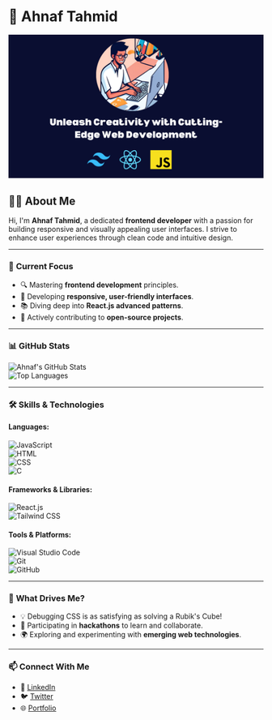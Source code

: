 # 🌟 **Ahnaf Tahmid**  

![GitHub Banner](./images/github-account-banner.png)  

## 👨‍💻 **About Me**  
Hi, I'm **Ahnaf Tahmid**, a dedicated **frontend developer** with a passion for building responsive and visually appealing user interfaces. I strive to enhance user experiences through clean code and intuitive design.  

---

### 🌱 **Current Focus**  
- 🔍 Mastering **frontend development** principles.  
- 🎨 Developing **responsive, user-friendly interfaces**.  
- 📚 Diving deep into **React.js advanced patterns**.  
- 🤝 Actively contributing to **open-source projects**.  

---

### 📊 **GitHub Stats**  

![Ahnaf's GitHub Stats](https://github-readme-stats.vercel.app/api?username=ahnaftahmid&show_icons=true&theme=radical)  
![Top Languages](https://github-readme-stats.vercel.app/api/top-langs/?username=ahnaftahmid&layout=compact&theme=radical)  

---

### 🛠 **Skills & Technologies**  

#### Languages:  
![JavaScript](https://img.shields.io/badge/JavaScript-F7DF1E?style=for-the-badge&logo=javascript&logoColor=black)  
![HTML](https://img.shields.io/badge/HTML5-E34F26?style=for-the-badge&logo=html5&logoColor=white)  
![CSS](https://img.shields.io/badge/CSS3-1572B6?style=for-the-badge&logo=css3&logoColor=white)  
![C](https://img.shields.io/badge/C-A8B9CC?style=for-the-badge&logo=c&logoColor=white)  

#### Frameworks & Libraries:  
![React.js](https://img.shields.io/badge/React-61DAFB?style=for-the-badge&logo=react&logoColor=black)  
![Tailwind CSS](https://img.shields.io/badge/Tailwind_CSS-38B2AC?style=for-the-badge&logo=tailwind-css&logoColor=white)  

#### Tools & Platforms:  
![Visual Studio Code](https://img.shields.io/badge/VS_Code-0078D4?style=for-the-badge&logo=visual-studio-code&logoColor=white)  
![Git](https://img.shields.io/badge/Git-F05032?style=for-the-badge&logo=git&logoColor=white)  
![GitHub](https://img.shields.io/badge/GitHub-181717?style=for-the-badge&logo=github&logoColor=white)  

---

### 🎯 **What Drives Me?**  
- 💡 Debugging CSS is as satisfying as solving a Rubik's Cube!  
- 🚀 Participating in **hackathons** to learn and collaborate.  
- 🌍 Exploring and experimenting with **emerging web technologies**.  

---

### 📫 **Connect With Me**  
- 💼 [LinkedIn](https://linkedin.com/in/ahnaftahmid)  
- 🐦 [Twitter](https://twitter.com/ahnaftahmid)  
- 🌐 [Portfolio](https://ahnaftahmid.dev)  
